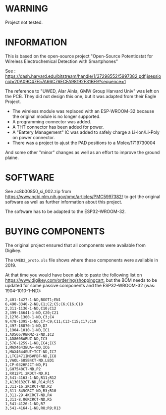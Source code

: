 # WARNING

Project not tested.

# INFORMATION

This is based on the open-source project "Open-Source Potentiostat
for Wireless Electrochemical Detection with Smartphones" 

See : https://dash.harvard.edu/bitstream/handle/1/37298552/5997382.pdf;jsessionid=20A09C47E57A66C76ECFA98192F31BF9?sequence=1

The reference to "UWED, Alar Ainla, GMW Group Harvard Univ" was left on the PCB.  They did not design this one, but it was adapted from their Eagle Project.

- The wireless module was replaced with an ESP-WROOM-32 because the original module is no longer supported.
- A programming connector was added.
- A THT connector has been added for power.
- A "Battery Management" IC was added to safely charge a Li-Ion/Li-Poly on power connector.
- There was a project to ajust the PAD positions to a Molex/1719730004

And some other "minor" changes as well as an effort to improve the ground plaine.

# SOFTWARE

See ac8b00850_si_002.zip from https://www.ncbi.nlm.nih.gov/pmc/articles/PMC5997382/ to get the original software as well as further information about this project.

The software has to be adapted to the ESP32-WROOM-32.

# BUYING COMPONENTS

The original project ensured that all components were available from Digikey.

The `UWED2_proto.xls` file shows where these components were available in 2019.

At that time you would have been able to paste the following list on https://www.digikey.com/ordering/shoppingcart, but the BOM needs to be updated for some passive components and the ESP32-WROOM-32 (was: 1904-1010-1-ND):
```csv
2,401-1427-1-ND,BOOT1;EN1
6,490-3340-2-ND,C1;C2;C5;C6;C16;C18
2,311-1136-1-ND,C10;C12
2,399-16641-1-ND,C20;C21
2,1276-1300-1-ND,C3;C4
9,478-1395-1-ND,C7-C9;C11;C13-C15;C17;C19
1,497-18870-1-ND,D7
1,1904-1010-1-ND,IC1
1,AD5667RBRMZ-2-ND,IC2
1,AD8608ARUZ-ND,IC3
2,576-1259-1-ND,IC4;IC5
1,MAX4643EUA+-ND,IC6
1,MAX4644EUT+TCT-ND,IC7
1,LTC2471IMS#PBF-ND,IC8
1,VAOL-S8SB4CT-ND,LED1
1,CP-032HPJCT-ND,P1
1,GH7540CT-ND,P2
1,RR12P1.2KDCT-ND,R1
2,541-4163-1-ND,R11;R12
2,A130132CT-ND,R14;R15
1,311-16.2KCRCT-ND,R2
2,311-845CRCT-ND,R3;R10
1,311-29.4KCRCT-ND,R4
1,311-8.06KCRCT-ND,R5
1,541-4126-1-ND,R7
3,541-4164-1-ND,R8;R9;R13
```
